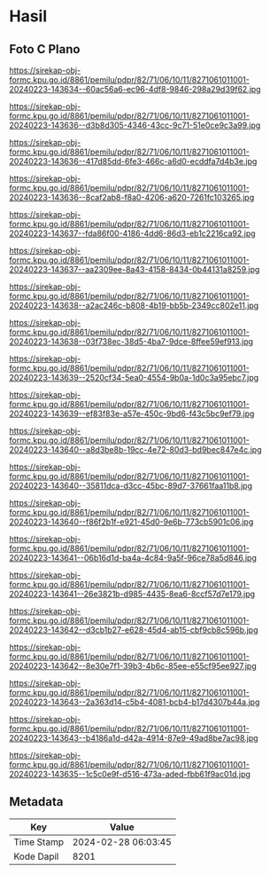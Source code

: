 # Hasil

## Foto C Plano

https://sirekap-obj-formc.kpu.go.id/8861/pemilu/pdpr/82/71/06/10/11/8271061011001-20240223-143634--60ac56a6-ec96-4df8-9846-298a29d39f62.jpg

https://sirekap-obj-formc.kpu.go.id/8861/pemilu/pdpr/82/71/06/10/11/8271061011001-20240223-143636--d3b8d305-4346-43cc-9c71-51e0ce9c3a99.jpg

https://sirekap-obj-formc.kpu.go.id/8861/pemilu/pdpr/82/71/06/10/11/8271061011001-20240223-143636--417d85dd-6fe3-466c-a6d0-ecddfa7d4b3e.jpg

https://sirekap-obj-formc.kpu.go.id/8861/pemilu/pdpr/82/71/06/10/11/8271061011001-20240223-143636--8caf2ab8-f8a0-4206-a620-7261fc103265.jpg

https://sirekap-obj-formc.kpu.go.id/8861/pemilu/pdpr/82/71/06/10/11/8271061011001-20240223-143637--fda86f00-4186-4dd6-86d3-eb1c2216ca92.jpg

https://sirekap-obj-formc.kpu.go.id/8861/pemilu/pdpr/82/71/06/10/11/8271061011001-20240223-143637--aa2309ee-8a43-4158-8434-0b44131a8259.jpg

https://sirekap-obj-formc.kpu.go.id/8861/pemilu/pdpr/82/71/06/10/11/8271061011001-20240223-143638--a2ac246c-b808-4b19-bb5b-2349cc802e11.jpg

https://sirekap-obj-formc.kpu.go.id/8861/pemilu/pdpr/82/71/06/10/11/8271061011001-20240223-143638--03f738ec-38d5-4ba7-9dce-8ffee59ef913.jpg

https://sirekap-obj-formc.kpu.go.id/8861/pemilu/pdpr/82/71/06/10/11/8271061011001-20240223-143639--2520cf34-5ea0-4554-9b0a-1d0c3a95ebc7.jpg

https://sirekap-obj-formc.kpu.go.id/8861/pemilu/pdpr/82/71/06/10/11/8271061011001-20240223-143639--ef83f83e-a57e-450c-9bd6-f43c5bc9ef79.jpg

https://sirekap-obj-formc.kpu.go.id/8861/pemilu/pdpr/82/71/06/10/11/8271061011001-20240223-143640--a8d3be8b-19cc-4e72-80d3-bd9bec847e4c.jpg

https://sirekap-obj-formc.kpu.go.id/8861/pemilu/pdpr/82/71/06/10/11/8271061011001-20240223-143640--35811dca-d3cc-45bc-89d7-37661faa11b8.jpg

https://sirekap-obj-formc.kpu.go.id/8861/pemilu/pdpr/82/71/06/10/11/8271061011001-20240223-143640--f86f2b1f-e921-45d0-9e6b-773cb5901c06.jpg

https://sirekap-obj-formc.kpu.go.id/8861/pemilu/pdpr/82/71/06/10/11/8271061011001-20240223-143641--06b16d1d-ba4a-4c84-9a5f-96ce78a5d846.jpg

https://sirekap-obj-formc.kpu.go.id/8861/pemilu/pdpr/82/71/06/10/11/8271061011001-20240223-143641--26e3821b-d985-4435-8ea6-8ccf57d7e179.jpg

https://sirekap-obj-formc.kpu.go.id/8861/pemilu/pdpr/82/71/06/10/11/8271061011001-20240223-143642--d3cb1b27-e628-45d4-ab15-cbf9cb8c596b.jpg

https://sirekap-obj-formc.kpu.go.id/8861/pemilu/pdpr/82/71/06/10/11/8271061011001-20240223-143642--8e30e7f1-39b3-4b6c-85ee-e55cf95ee927.jpg

https://sirekap-obj-formc.kpu.go.id/8861/pemilu/pdpr/82/71/06/10/11/8271061011001-20240223-143643--2a363d14-c5b4-4081-bcb4-b17d4307b44a.jpg

https://sirekap-obj-formc.kpu.go.id/8861/pemilu/pdpr/82/71/06/10/11/8271061011001-20240223-143643--b4186a1d-d42a-4914-87e9-49ad8be7ac98.jpg

https://sirekap-obj-formc.kpu.go.id/8861/pemilu/pdpr/82/71/06/10/11/8271061011001-20240223-143635--1c5c0e9f-d516-473a-aded-fbb61f9ac01d.jpg


## Metadata

| Key        | Value               |
| ---------- | ------------------- |
| Time Stamp | 2024-02-28 06:03:45 |
| Kode Dapil | 8201                |



